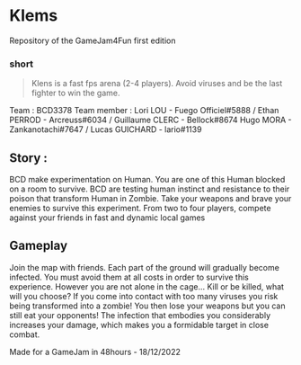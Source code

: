 # Klems
Repository of the GameJam4Fun first edition
### short
> Klens is a fast fps arena (2-4 players).
> Avoid viruses and be the last fighter to win the game.

Team : BCD3378
Team member : Lori LOU - Fuego Officiel#5888 / Ethan PERROD - Arcreuss#6034 / Guillaume CLERC - Bellock#8674
Hugo MORA - Zankanotachi#7647 / Lucas GUICHARD - lario#1139

## Story : 
BCD make experimentation on Human. You are one of this Human blocked on a room to survive.
BCD are testing human instinct and resistance to their poison that transform Human in Zombie.
Take your weapons and brave your enemies to survive this experiment.
From two to four players, compete against your friends in fast and dynamic local games

## Gameplay
Join the map with friends. Each part of the ground will gradually become infected. 
You must avoid them at all costs in order to survive this experience.
However you are not alone in the cage... Kill or be killed, what will you choose?
If you come into contact with too many viruses you risk being transformed into a zombie! 
You then lose your weapons but you can still eat your opponents! The infection that embodies you considerably increases your damage, 
which makes you a formidable target in close combat.


Made for a GameJam in 48hours - 18/12/2022